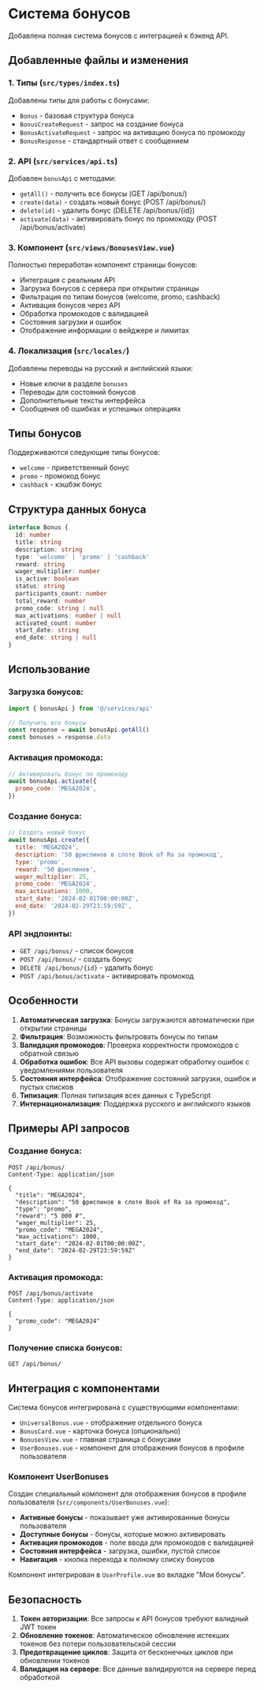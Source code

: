 # Система бонусов

Добавлена полная система бонусов с интеграцией к бэкенд API.

## Добавленные файлы и изменения

### 1. Типы (`src/types/index.ts`)

Добавлены типы для работы с бонусами:

- `Bonus` - базовая структура бонуса
- `BonusCreateRequest` - запрос на создание бонуса
- `BonusActivateRequest` - запрос на активацию бонуса по промокоду
- `BonusResponse` - стандартный ответ с сообщением

### 2. API (`src/services/api.ts`)

Добавлен `bonusApi` с методами:

- `getAll()` - получить все бонусы (GET /api/bonus/)
- `create(data)` - создать новый бонус (POST /api/bonus/)
- `delete(id)` - удалить бонус (DELETE /api/bonus/{id})
- `activate(data)` - активировать бонус по промокоду (POST /api/bonus/activate)

### 3. Компонент (`src/views/BonusesView.vue`)

Полностью переработан компонент страницы бонусов:

- Интеграция с реальным API
- Загрузка бонусов с сервера при открытии страницы
- Фильтрация по типам бонусов (welcome, promo, cashback)
- Активация бонусов через API
- Обработка промокодов с валидацией
- Состояния загрузки и ошибок
- Отображение информации о вейджере и лимитах

### 4. Локализация (`src/locales/`)

Добавлены переводы на русский и английский языки:

- Новые ключи в разделе `bonuses`
- Переводы для состояний бонусов
- Дополнительные тексты интерфейса
- Сообщения об ошибках и успешных операциях

## Типы бонусов

Поддерживаются следующие типы бонусов:

- `welcome` - приветственный бонус
- `promo` - промокод бонус
- `cashback` - кэшбэк бонус

## Структура данных бонуса

```typescript
interface Bonus {
  id: number
  title: string
  description: string
  type: 'welcome' | 'promo' | 'cashback'
  reward: string
  wager_multiplier: number
  is_active: boolean
  status: string
  participants_count: number
  total_reward: number
  promo_code: string | null
  max_activations: number | null
  activated_count: number
  start_date: string
  end_date: string | null
}
```

## Использование

### Загрузка бонусов:

```javascript
import { bonusApi } from '@/services/api'

// Получить все бонусы
const response = await bonusApi.getAll()
const bonuses = response.data
```

### Активация промокода:

```javascript
// Активировать бонус по промокоду
await bonusApi.activate({
  promo_code: 'MEGA2024',
})
```

### Создание бонуса:

```javascript
// Создать новый бонус
await bonusApi.create({
  title: 'MEGA2024',
  description: '50 фриспинов в слоте Book of Ra за промокод',
  type: 'promo',
  reward: '50 фриспинов',
  wager_multiplier: 25,
  promo_code: 'MEGA2024',
  max_activations: 1000,
  start_date: '2024-02-01T00:00:00Z',
  end_date: '2024-02-29T23:59:59Z',
})
```

### API эндпоинты:

- `GET /api/bonus/` - список бонусов
- `POST /api/bonus/` - создать бонус
- `DELETE /api/bonus/{id}` - удалить бонус
- `POST /api/bonus/activate` - активировать промокод

## Особенности

1. **Автоматическая загрузка**: Бонусы загружаются автоматически при открытии страницы
2. **Фильтрация**: Возможность фильтровать бонусы по типам
3. **Валидация промокодов**: Проверка корректности промокодов с обратной связью
4. **Обработка ошибок**: Все API вызовы содержат обработку ошибок с уведомлениями пользователя
5. **Состояния интерфейса**: Отображение состояний загрузки, ошибок и пустых списков
6. **Типизация**: Полная типизация всех данных с TypeScript
7. **Интернационализация**: Поддержка русского и английского языков

## Примеры API запросов

### Создание бонуса:

```http
POST /api/bonus/
Content-Type: application/json

{
  "title": "MEGA2024",
  "description": "50 фриспинов в слоте Book of Ra за промокод",
  "type": "promo",
  "reward": "5 000 ₽",
  "wager_multiplier": 25,
  "promo_code": "MEGA2024",
  "max_activations": 1000,
  "start_date": "2024-02-01T00:00:00Z",
  "end_date": "2024-02-29T23:59:59Z"
}
```

### Активация промокода:

```http
POST /api/bonus/activate
Content-Type: application/json

{
  "promo_code": "MEGA2024"
}
```

### Получение списка бонусов:

```http
GET /api/bonus/
```

## Интеграция с компонентами

Система бонусов интегрирована с существующими компонентами:

- `UniversalBonus.vue` - отображение отдельного бонуса
- `BonusCard.vue` - карточка бонуса (опционально)
- `BonusesView.vue` - главная страница с бонусами
- `UserBonuses.vue` - компонент для отображения бонусов в профиле пользователя

### Компонент UserBonuses

Создан специальный компонент для отображения бонусов в профиле пользователя (`src/components/UserBonuses.vue`):

- **Активные бонусы** - показывает уже активированные бонусы пользователя
- **Доступные бонусы** - бонусы, которые можно активировать
- **Активация промокодов** - поле ввода для промокодов с валидацией
- **Состояния интерфейса** - загрузка, ошибки, пустой список
- **Навигация** - кнопка перехода к полному списку бонусов

Компонент интегрирован в `UserProfile.vue` во вкладке "Мои бонусы".

## Безопасность

1. **Токен авторизации**: Все запросы к API бонусов требуют валидный JWT токен
2. **Обновление токенов**: Автоматическое обновление истекших токенов без потери пользовательской сессии
3. **Предотвращение циклов**: Защита от бесконечных циклов при обновлении токенов
4. **Валидация на сервере**: Все данные валидируются на сервере перед обработкой
